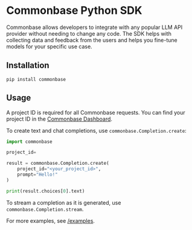 # Commonbase Python SDK

Commonbase allows developers to integrate with any popular LLM API provider
without needing to change any code. The SDK helps with collecting data and
feedback from the users and helps you fine-tune models for your specific use case.

## Installation

```
pip install commonbase
```

## Usage

A project ID is required for all Commonbase requests. You can find your project ID
in the [Commonbase Dashboard](https://commonbase.com/).

To create text and chat completions, use `commonbase.Completion.create`:

```py
import commonbase

project_id=

result = commonbase.Completion.create(
    project_id="<your_project_id>",
    prompt="Hello!"
)

print(result.choices[0].text)
```

To stream a completion as it is generated, use `commonbase.Completion.stream`.

For more examples, see [/examples](https://github.com/commonbaseapp/commonbase-python/tree/main/examples).
